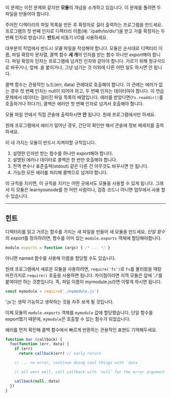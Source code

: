 이 문제는 이전 문제와 같지만 **모듈**의 개념을 소개하고 있습니다. 이 문제를 풀려면 두 파일을 만들어야 합니다.

주어진 디렉터리의 파일 목록을 만든 후 확장자로 걸러 출력하는 프로그램을 만드세요. 프로그램의 첫 번째 인자로 디렉터리 이름(예: '/path/to/dir/')을 받고 거를 확장자는 두 번째 인자로 받습니다. **반드시** 비동기 I/O를 사용하세요.

대부분의 작업에서 반드시 *모듈* 파일을 작성해야 합니다. 모듈은 순서대로 디렉터리 이름, 파일 확장자 문자열, 콜백 함수 **세 개**의 인자를 받는 함수 하나만 *export*해야 합니다. 파일 확장자 인자는 프로그램에 넘겨진 인자와 같아야 합니다. 거르기 위해 정규식으로 바꾸거나, 앞에 .을 붙이거나, 그냥 넘기는 것 이외에 다른 어떤 일도 하시면 안 됩니다.

콜백 함수는 관용적인 노드(err, data) 관례대로 호출해야 합니다. 이 관례는 에러가 없는 경우 첫 번째 인자는 null이 되어야 하고, 두 번째 인자는 데이터여야 합니다. 이 연습 문제에서 데이터는 걸러진 파일 목록의 배열입니다. 에러를 받았다면(`fs.readdir()`를 호출하거나 하다가), 콜백은 에러만 첫 번째 인자로 넘겨서 호출해야 합니다.

모듈 파일 안에서 직접 콘솔에 출력하시면 **안** 됩니다. 원래 프로그램에서만 하세요.

원래 프로그램에서 에러가 일어난 경우, 간단히 확인만 해서 콘솔에 정보 메세지를 출력하세요.

이 네 가지는 모듈이 반드시 지켜야할 규칙입니다.

1. 설명한 인자만 받는 함수를 하나만 export해야 합니다.
2. 설명된 에러나 데이터로 콜백은 한 번만 호출해야 합니다.
3. 전역 변수나 표준출력(stdout) 같은 다른 건 아무것도 바꾸시면 안 됩니다.
4. 가능한 모든 에러를 처리해 콜백으로 넘겨야 합니다.

이 규칙을 지키면, 이 규칙을 지키는 어떤 곳에서도 모듈을 사용할 수 있게 됩니다. 그래서 이 모듈은 learnyounode를 한 어떤 사람이나, 검증 코드나 아니면 업무에서 사용 할 수 있습니다.

----------------------------------------------------------------------
## 힌트

디렉터리를 읽고 거르는 함수를 가지는 새 파일을 만들어 새 모듈을 만드세요. *단일 함수*의 *export*를 정의하려면, 함수를 이미 있는 `module.exports` 객체에 할당해야합니다.

```js
module.exports = function (args) { /* ... */ }
```

아니면 named 함수를 사용해 이름을 할당할 수도 있습니다.

원래 프로그램에서 새로운 모듈을 사용하려면, `require('fs')`로 `fs`를 불러왔을 때랑 마찬가지로 `require()` 호출을 사용하면 됩니다. 차이점이라면 지역 모듈은 앞에 './'를 붙여야만 하는 것뿐입니다. 즉, 파일 이름이 mymodule.js라면 이렇게 하시면 됩니다.

```js
const mymodule = require('./mymodule.js')
```

'.js'는 생략 가능하고 생략하는 것을 자주 보게 될 것입니다.

이제 모듈의 `module.exports` 객체를 `mymodule` 값에 할당했습니다. 단일 함수를 export했기 때문에, `mymodule`은 호출할 수 있는 함수가 되었습니다.

에러를 먼저 확인해 콜백 함수에서 빠르게 반환하는 관용적인 표현도 기억해두세요.

```js
function bar (callback) {
  foo(function (err, data) {
    if (err)
      return callback(err) // early return

    // ... no error, continue doing cool things with `data`

    // all went well, call callback with `null` for the error argument

    callback(null, data)
  })
}
```
